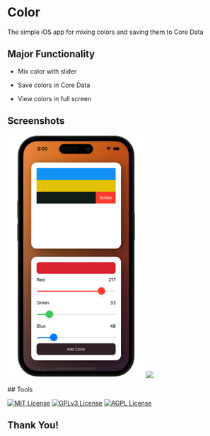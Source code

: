 # Color
The simple iOS app for mixing colors and saving them to Core Data

## Major Functionality

- Mix color with slider

- Save colors in Core Data

- View colors in full screen


## Screenshots
<p float="left">
  
  <img src="https://github.com/Dima-Bulgakov/Color/blob/branch-1/screenshot.png?raw=true" width="310" />
  
  <img src="https://github.com/Dima-Bulgakov/Color/blob/branch-1/gif.gif?raw=true" width="250" /> 
</p>
<!--
-->
## Tools

[![MIT License](https://img.shields.io/badge/-Swift-orange)](https://developer.apple.com/swift/)
[![GPLv3 License](https://img.shields.io/badge/-UIKit-blue)](https://developer.apple.com/documentation/uikit)
[![AGPL License](https://img.shields.io/badge/-iOS-black)](https://www.apple.com/ios/ios-16/)
## Thank You!



